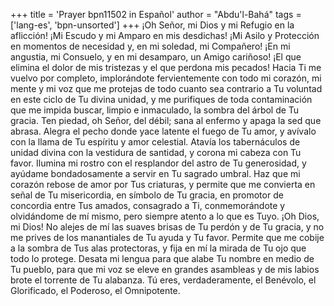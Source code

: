 +++
title = 'Prayer bpn11502 in Español'
author = "Abdu'l-Bahá"
tags = ['lang-es', 'bpn-unsorted']
+++
¡Oh Señor, mi Dios y mi Refugio en la aflicción! ¡Mi Escudo y mi Amparo en mis desdichas! ¡Mi Asilo y Protección en momentos de necesidad y, en mi soledad, mi Compañero! ¡En mi angustia, mi Consuelo, y en mi desamparo, un Amigo cariñoso! ¡El que elimina el dolor de mis tristezas y el que perdona mis pecados!
Hacia Ti me vuelvo por completo, implorándote fervientemente con todo mi corazón, mi mente y mi voz que me protejas de todo cuanto sea contrario a Tu voluntad en este ciclo de Tu divina unidad, y me purifiques de toda contaminación que me impida buscar, limpio e inmaculado, la sombra del árbol de Tu gracia.
Ten piedad, oh Señor, del débil; sana al enfermo y apaga la sed que abrasa.
Alegra el pecho donde yace latente el fuego de Tu amor, y avívalo con la llama de Tu espíritu y amor celestial.
Atavía los tabernáculos de unidad divina con la vestidura de santidad, y corona mi cabeza con Tu favor.
Ilumina mi rostro con el resplandor del astro de Tu generosidad, y ayúdame bondadosamente a servir en Tu sagrado umbral.
Haz que mi corazón rebose de amor por Tus criaturas, y permite que me convierta en señal de Tu misericordia, en símbolo de Tu gracia, en promotor de concordia entre Tus amados, consagrado a Ti, conmemorándote y olvidándome de mí mismo, pero siempre atento a lo que es Tuyo.
¡Oh Dios, mi Dios! No alejes de mí las suaves brisas de Tu perdón y de Tu gracia, y no me prives de los manantiales de Tu ayuda y Tu favor.
Permite que me cobije a la sombra de Tus alas protectoras, y fija en mí la mirada de Tu ojo que todo lo protege.
Desata mi lengua para que alabe Tu nombre en medio de Tu pueblo, para que mi voz se eleve en grandes asambleas y de mis labios brote el torrente de Tu alabanza.
Tú eres, verdaderamente, el Benévolo, el Glorificado, el Poderoso, el Omnipotente.
